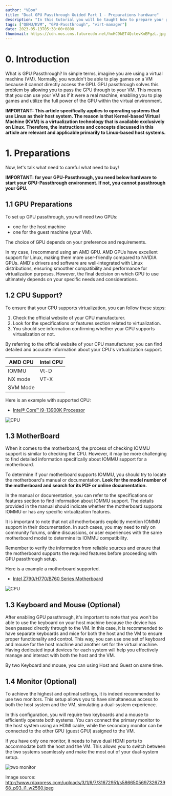 ```yaml
---
author: "VBoo"
title: "Dual GPU Passthrough Guided Part 1 - Preparations hardware"
description: "In this tutorial you will be taught how to prepare your gpu passthrough hardware and requirements"
tags: ["QEMU/KVM", "GPU-Passthrough", "virt-manager"]
date: 2023-05-13T05:38:00+0800
thumbnail: https://cdn.mos.cms.futurecdn.net/hxHC9kET4QctevKmEPgzL.jpg
---
```


# 0. Introduction

What is GPU Passthrough? In simple terms, imagine you are using a virtual machine (VM). Normally, you wouldn't be able to play games on a VM because it cannot directly access the GPU. GPU passthrough solves this problem by allowing you to pass the GPU through to your VM. This means that you can use your VM as if it were a real machine, enabling you to play games and utilize the full power of the GPU within the virtual environment.

**IMPORTANT: This article specifically applies to operating systems that use Linux as their host system. The reason is that Kernel-based Virtual Machine (KVM) is a virtualization technology that is available exclusively on Linux. Therefore, the instructions and concepts discussed in this article are relevant and applicable primarily to Linux-based host systems.**

# 1. Preparations

Now, let's talk what need to careful what need to buy!

**IMPORTANT: for your GPU-Passthrough, you need below hardware to start your GPU-Passthrough environment. If not, you cannot passthrough your GPU.** 

## 1.1 GPU Preparations

To set up GPU passthrough, you will need two GPUs:

- one for the host machine
- one for the guest machine (your VM).

The choice of GPU depends on your preference and requirements.

In my case, I recommend using an AMD GPU. AMD GPUs have excellent support for Linux, making them more user-friendly compared to NVIDIA GPUs. AMD's drivers and software are well-integrated with Linux distributions, ensuring smoother compatibility and performance for virtualization purposes. However, the final decision on which GPU to use ultimately depends on your specific needs and considerations.

## 1.2 CPU Support?

To ensure that your CPU supports virtualization, you can follow these steps:

1. Check the official website of your CPU manufacturer.
2. Look for the specifications or features section related to virtualization.
3. You should see information confirming whether your CPU supports virtualization or not.

By referring to the official website of your CPU manufacturer, you can find detailed and accurate information about your CPU's virtualization support.

| AMD CPU  | Intel CPU |
|----------|-----------|
|   IOMMU  |    Vt-D   |
|  NX mode |    VT-X   |
| SVM Mode |           |

Here is an example with supported CPU:

- [Intel® Core™ i9-13900K Processor](https://www.intel.com/content/www/us/en/products/sku/230496/intel-core-i913900k-processor-36m-cache-up-to-5-80-ghz/specifications.html?wapkw=i9%2013900k)

![CPU](/blog/linux/dual-gpu-passthrough/part1/Example-with-cpu-supported.png)

## 1.3 MotherBoard

When it comes to the motherboard, the process of checking IOMMU support is similar to checking the CPU. However, it may be more challenging to find detailed information specifically about IOMMU support for a motherboard.

To determine if your motherboard supports IOMMU, you should try to locate the motherboard's manual or documentation. **Look for the model number of the motherboard and search for its PDF or online documentation.**

In the manual or documentation, you can refer to the specifications or features section to find information about IOMMU support. The details provided in the manual should indicate whether the motherboard supports IOMMU or has any specific virtualization features.

It is important to note that not all motherboards explicitly mention IOMMU support in their documentation. In such cases, you may need to rely on community forums, online discussions, or user experiences with the same motherboard model to determine its IOMMU compatibility.

Remember to verify the information from reliable sources and ensure that the motherboard supports the required features before proceeding with GPU passthrough setup.

Here is a example a motherboard supported.

- [Intel Z790/H770/B760 Series Motherboard](https://download.asrock.com/Manual/Software/Intel%20B760/Software_BIOS%20Setup%20Guide_English.pdf)

![CPU](/blog/linux/dual-gpu-passthrough/part1/Example-with-motherboard-supported.png)

## 1.3 Keyboard and Mouse (Optional)

After enabling GPU passthrough, it's important to note that you won't be able to use the keyboard on your host machine because the device has been passed directly through to the VM. In this case, it is recommended to have separate keyboards and mice for both the host and the VM to ensure proper functionality and control. This way, you can use one set of keyboard and mouse for the host machine and another set for the virtual machine. Having dedicated input devices for each system will help you effectively manage and interact with both the host and the VM.

By two Keyboard and mouse, you can using Host and Guest on same time.

## 1.4 Monitor (Optional)

To achieve the highest and optimal settings, it is indeed recommended to use two monitors. This setup allows you to have simultaneous access to both the host system and the VM, simulating a dual-system experience.

In this configuration, you will require two keyboards and a mouse to efficiently operate both systems. You can connect the primary monitor to the host system using an HDMI cable, while the secondary monitor can be connected to the other GPU (guest GPU) assigned to the VM.

If you have only one monitor, it needs to have dual HDMI ports to accommodate both the host and the VM. This allows you to switch between the two systems seamlessly and make the most out of your dual-system setup.

![two monitor](http://www.rdaxpress.com/uploads/3/1/6/7/31672951/s586650569732673968_p93_i1_w2560.jpeg)

Image source: http://www.rdaxpress.com/uploads/3/1/6/7/31672951/s586650569732673968_p93_i1_w2560.jpeg